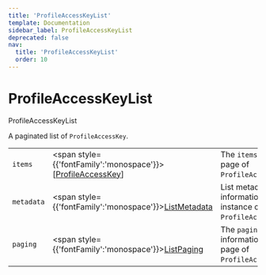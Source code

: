 ```yaml
---
title: 'ProfileAccessKeyList'
template: Documentation
sidebar_label: ProfileAccessKeyList
deprecated: false
nav:
  title: 'ProfileAccessKeyList'
  order: 10
---
```


# ProfileAccessKeyList

<div style={{'fontFamily':'monospace'}}><span style={{'fontSize':'1.5rem','fontWeight':500}}>ProfileAccessKeyList</span></div>



A paginated list of `ProfileAccessKey`.

| | | |
| -- | -- | -- |
| `items` | <span style={{'fontFamily':'monospace'}}>[<a href="/guardrails/docs/reference/graphql/object/ProfileAccessKey">ProfileAccessKey</a>]</span> | The `items` for this page of `ProfileAccessKeyList`. |
| `metadata` | <span style={{'fontFamily':'monospace'}}><a href="/guardrails/docs/reference/graphql/object/ListMetadata">ListMetadata</a></span> | List metadata information for the instance of `ProfileAccessKeyList`. |
| `paging` | <span style={{'fontFamily':'monospace'}}><a href="/guardrails/docs/reference/graphql/object/ListPaging">ListPaging</a></span> | The `paging` information for this page of `ProfileAccessKeyList`. |